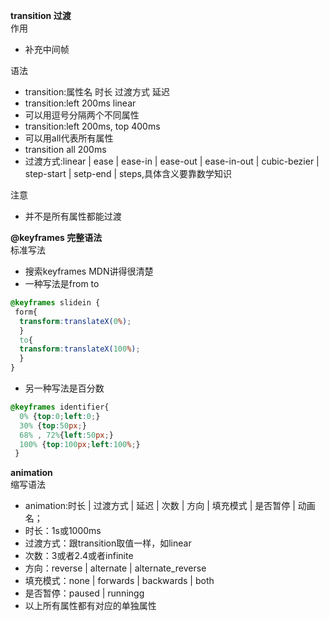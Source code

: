 **transition 过渡**  
作用  
* 补充中间帧  

语法  
* transition:属性名 时长 过渡方式 延迟  
* transition:left 200ms linear  
* 可以用逗号分隔两个不同属性  
* transition:left 200ms, top 400ms  
* 可以用all代表所有属性  
* transition all 200ms  
* 过渡方式:linear | ease | ease-in | ease-out | ease-in-out | cubic-bezier | step-start | setp-end | steps,具体含义要靠数学知识  

注意  
* 并不是所有属性都能过渡  

**@keyframes 完整语法**  
标准写法
* 搜索keyframes MDN讲得很清楚  
* 一种写法是from to  
 ```css
 @keyframes slidein {
  form{
   transform:translateX(0%);
   }
   to{
   transform:translateX(100%);
   }
 }  
 ```  
* 另一种写法是百分数  
```css
@keyframes identifier{  
  0% {top:0;left:0;}
  30% {top:50px;}
  68% , 72%{left:50px;}
  100% {top:100px;left:100%;}
 }
 ```


**animation**  
缩写语法  
* animation:时长 | 过渡方式 | 延迟 | 次数 | 方向 | 填充模式 | 是否暂停 | 动画名；
* 时长：1s或1000ms
* 过渡方式：跟transition取值一样，如linear  
* 次数：3或者2.4或者infinite  
* 方向：reverse | alternate | alternate_reverse  
* 填充模式：none | forwards | backwards | both  
* 是否暂停：paused | runningg
* 以上所有属性都有对应的单独属性  

